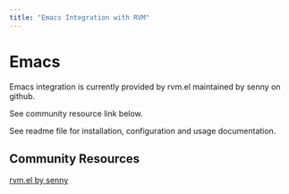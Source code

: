 ```yaml
---
title: "Emacs Integration with RVM"
---
```


# Emacs

Emacs integration is currently provided by rvm.el maintained by senny on github.

See community resource link below.

See readme file for installation, configuration and usage documentation.

## Community Resources

[rvm.el by senny](http://github.com/senny/rvm.el)
